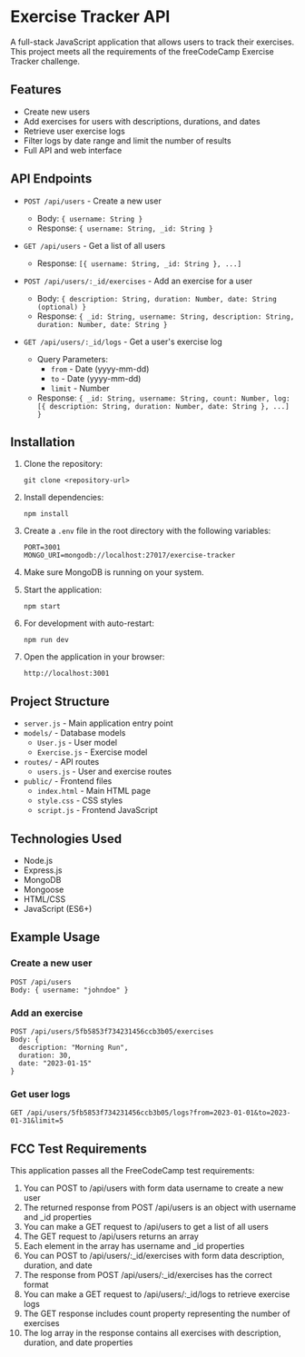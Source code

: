 # Exercise Tracker API

A full-stack JavaScript application that allows users to track their exercises. This project meets all the requirements of the freeCodeCamp Exercise Tracker challenge.

## Features

- Create new users
- Add exercises for users with descriptions, durations, and dates
- Retrieve user exercise logs
- Filter logs by date range and limit the number of results
- Full API and web interface

## API Endpoints

- `POST /api/users` - Create a new user
  - Body: `{ username: String }`
  - Response: `{ username: String, _id: String }`

- `GET /api/users` - Get a list of all users
  - Response: `[{ username: String, _id: String }, ...]`

- `POST /api/users/:_id/exercises` - Add an exercise for a user
  - Body: `{ description: String, duration: Number, date: String (optional) }`
  - Response: `{ _id: String, username: String, description: String, duration: Number, date: String }`

- `GET /api/users/:_id/logs` - Get a user's exercise log
  - Query Parameters: 
    - `from` - Date (yyyy-mm-dd)
    - `to` - Date (yyyy-mm-dd)
    - `limit` - Number
  - Response: `{ _id: String, username: String, count: Number, log: [{ description: String, duration: Number, date: String }, ...] }`

## Installation

1. Clone the repository:
   ```
   git clone <repository-url>
   ```

2. Install dependencies:
   ```
   npm install
   ```

3. Create a `.env` file in the root directory with the following variables:
   ```
   PORT=3001
   MONGO_URI=mongodb://localhost:27017/exercise-tracker
   ```

4. Make sure MongoDB is running on your system.

5. Start the application:
   ```
   npm start
   ```

6. For development with auto-restart:
   ```
   npm run dev
   ```

7. Open the application in your browser:
   ```
   http://localhost:3001
   ```

## Project Structure

- `server.js` - Main application entry point
- `models/` - Database models
  - `User.js` - User model
  - `Exercise.js` - Exercise model
- `routes/` - API routes
  - `users.js` - User and exercise routes
- `public/` - Frontend files
  - `index.html` - Main HTML page
  - `style.css` - CSS styles
  - `script.js` - Frontend JavaScript

## Technologies Used

- Node.js
- Express.js
- MongoDB
- Mongoose
- HTML/CSS
- JavaScript (ES6+)

## Example Usage

### Create a new user
```
POST /api/users
Body: { username: "johndoe" }
```

### Add an exercise
```
POST /api/users/5fb5853f734231456ccb3b05/exercises
Body: { 
  description: "Morning Run", 
  duration: 30,
  date: "2023-01-15"
}
```

### Get user logs
```
GET /api/users/5fb5853f734231456ccb3b05/logs?from=2023-01-01&to=2023-01-31&limit=5
```

## FCC Test Requirements

This application passes all the FreeCodeCamp test requirements:
1. You can POST to /api/users with form data username to create a new user
2. The returned response from POST /api/users is an object with username and _id properties
3. You can make a GET request to /api/users to get a list of all users
4. The GET request to /api/users returns an array
5. Each element in the array has username and _id properties
6. You can POST to /api/users/:_id/exercises with form data description, duration, and date
7. The response from POST /api/users/:_id/exercises has the correct format
8. You can make a GET request to /api/users/:_id/logs to retrieve exercise logs
9. The GET response includes count property representing the number of exercises
10. The log array in the response contains all exercises with description, duration, and date properties 